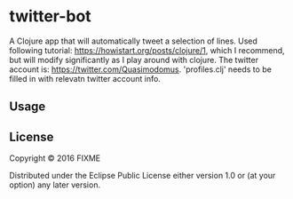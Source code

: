 # twitter-bot

A Clojure app that will automatically tweet a selection of lines. Used following tutorial: https://howistart.org/posts/clojure/1, which I recommend, but will modify significantly as I play around with clojure. The twitter account is: https://twitter.com/Quasimodomus. 'profiles.clj' needs to be filled in with relevatn twitter account info.

## Usage



## License

Copyright © 2016 FIXME

Distributed under the Eclipse Public License either version 1.0 or (at
your option) any later version.

